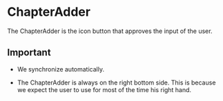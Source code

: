 # ChapterAdder

The ChapterAdder is the icon button that approves the input of the user.

## Important

- We synchronize automatically.

- The ChapterAdder is always on the right bottom side. This is because we expect the user to use for most of the time his right hand.
